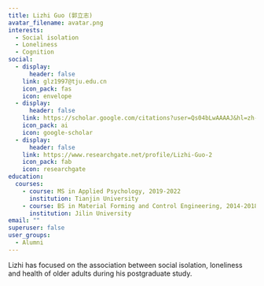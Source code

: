 ```yaml
---
title: Lizhi Guo (郭立志)
avatar_filename: avatar.png
interests:
  - Social isolation
  - Loneliness
  - Cognition
social:
  - display:
      header: false
    link: glz1997@tju.edu.cn
    icon_pack: fas
    icon: envelope
  - display:
      header: false
    link: https://scholar.google.com/citations?user=Qs04bLwAAAAJ&hl=zh-CN
    icon_pack: ai
    icon: google-scholar
  - display:
      header: false
    link: https://www.researchgate.net/profile/Lizhi-Guo-2
    icon_pack: fab
    icon: researchgate
education:
  courses:
    - course: MS in Applied Psychology, 2019-2022
      institution: Tianjin University
    - course: BS in Material Forming and Control Engineering, 2014-2018
      institution: Jilin University
email: ""
superuser: false
user_groups:
  - Alumni
---
```

Lizhi has focused on the association between social isolation, loneliness and health of older adults during his postgraduate study.
